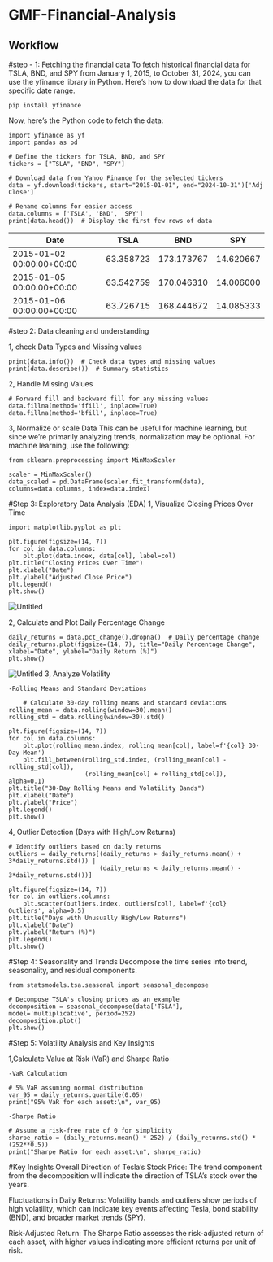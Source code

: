# GMF-Financial-Analysis
## Workflow
#step - 1: Fetching the financial data
To fetch historical financial data for TSLA, BND, and SPY from January 1, 2015, to October 31, 2024, you can use the yfinance library in Python. Here’s how to download the data for that specific date range.
```
pip install yfinance
```
Now, here’s the Python code to fetch the data:
```
import yfinance as yf
import pandas as pd

# Define the tickers for TSLA, BND, and SPY
tickers = ["TSLA", "BND", "SPY"]

# Download data from Yahoo Finance for the selected tickers
data = yf.download(tickers, start="2015-01-01", end="2024-10-31")['Adj Close']

# Rename columns for easier access
data.columns = ['TSLA', 'BND', 'SPY']  
print(data.head())  # Display the first few rows of data
```
| Date                     | TSLA           | BND        | SPY      |
|--------------------------|----------------|------------|----------|
| 2015-01-02 00:00:00+00:00| 63.358723      | 173.173767 | 14.620667|
| 2015-01-05 00:00:00+00:00| 63.542759      | 170.046310 | 14.006000|
| 2015-01-06 00:00:00+00:00| 63.726715      | 168.444672 | 14.085333|

#step 2: Data cleaning and understanding

1, check Data Types and Missing values
```
print(data.info())  # Check data types and missing values
print(data.describe())  # Summary statistics

```
2, Handle Missing Values
```
# Forward fill and backward fill for any missing values
data.fillna(method='ffill', inplace=True)
data.fillna(method='bfill', inplace=True)

```
3, Normalize or scale Data
This can be useful for machine learning, but since we’re primarily analyzing trends, normalization may be optional. For machine learning, use the following:
```
from sklearn.preprocessing import MinMaxScaler

scaler = MinMaxScaler()
data_scaled = pd.DataFrame(scaler.fit_transform(data), columns=data.columns, index=data.index)
```
#Step 3: Exploratory Data Analysis (EDA)
1, Visualize Closing Prices Over Time
```
import matplotlib.pyplot as plt

plt.figure(figsize=(14, 7))
for col in data.columns:
    plt.plot(data.index, data[col], label=col)
plt.title("Closing Prices Over Time")
plt.xlabel("Date")
plt.ylabel("Adjusted Close Price")
plt.legend()
plt.show()

```
![Untitled](https://github.com/user-attachments/assets/383cab1d-c78b-4eaf-97e2-671d19203cf1)

2, Calculate and Plot Daily Percentage Change
```
daily_returns = data.pct_change().dropna()  # Daily percentage change
daily_returns.plot(figsize=(14, 7), title="Daily Percentage Change", xlabel="Date", ylabel="Daily Return (%)")
plt.show()

```
![Untitled](https://github.com/user-attachments/assets/62d4ce1b-cabb-4466-b9e0-b61677c0bc00)
3, Analyze Volatility

    -Rolling Means and Standard Deviations
```
    # Calculate 30-day rolling means and standard deviations
rolling_mean = data.rolling(window=30).mean()
rolling_std = data.rolling(window=30).std()

plt.figure(figsize=(14, 7))
for col in data.columns:
    plt.plot(rolling_mean.index, rolling_mean[col], label=f'{col} 30-Day Mean')
    plt.fill_between(rolling_std.index, (rolling_mean[col] - rolling_std[col]), 
                     (rolling_mean[col] + rolling_std[col]), alpha=0.1)
plt.title("30-Day Rolling Means and Volatility Bands")
plt.xlabel("Date")
plt.ylabel("Price")
plt.legend()
plt.show()

 ```
4, Outlier Detection (Days with High/Low Returns)

```
# Identify outliers based on daily returns
outliers = daily_returns[(daily_returns > daily_returns.mean() + 3*daily_returns.std()) |
                         (daily_returns < daily_returns.mean() - 3*daily_returns.std())]

plt.figure(figsize=(14, 7))
for col in outliers.columns:
    plt.scatter(outliers.index, outliers[col], label=f'{col} Outliers', alpha=0.5)
plt.title("Days with Unusually High/Low Returns")
plt.xlabel("Date")
plt.ylabel("Return (%)")
plt.legend()
plt.show()

``` 

#Step 4: Seasonality and Trends
Decompose the time series into trend, seasonality, and residual components.
```
from statsmodels.tsa.seasonal import seasonal_decompose

# Decompose TSLA's closing prices as an example
decomposition = seasonal_decompose(data['TSLA'], model='multiplicative', period=252)
decomposition.plot()
plt.show()

```
#Step 5: Volatility Analysis and Key Insights

1,Calculate Value at Risk (VaR) and Sharpe Ratio

    -VaR Calculation
```
# 5% VaR assuming normal distribution
var_95 = daily_returns.quantile(0.05)
print("95% VaR for each asset:\n", var_95)

```
    -Sharpe Ratio
```
# Assume a risk-free rate of 0 for simplicity
sharpe_ratio = (daily_returns.mean() * 252) / (daily_returns.std() * (252**0.5))
print("Sharpe Ratio for each asset:\n", sharpe_ratio)
```
#Key Insights
Overall Direction of Tesla’s Stock Price: The trend component from the decomposition will indicate the direction of TSLA’s stock over the years.

Fluctuations in Daily Returns: Volatility bands and outliers show periods of high volatility, which can indicate key events affecting Tesla, bond stability (BND), and broader market trends (SPY).

Risk-Adjusted Return: The Sharpe Ratio assesses the risk-adjusted return of each asset, with higher values indicating more efficient returns per unit of risk.


